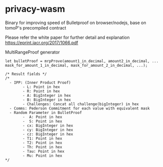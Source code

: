 # privacy-wasm
Binary for improving speed of Bulletproof on browser/nodejs, base on tomoP's precompiled contract

Please refer the white paper for further detail and explanation 
https://eprint.iacr.org/2017/1066.pdf

MultiRangeProof generator
```
let bulletProof = mrpProve(amount1_in_decimal, amount2_in_decimal, ... mask_for_amount_1_in_decimal, mask_for_amount_2_in_decimal, ...);

/* Result fields */
/*
  - IPP: (Inner Product Proof)
        - L: Point in hex
        - R: Point in hex
        - A: BigInteger in hex
        - B: BigInteger in hex
        - Challenges: Concat all challenge(bigInteger) in hex
  - Comms: Pederson Commitment for each value with equivalent mask
  - Random Parameter in BulletProof
        -  A: Point in hex
        -  S: Point in hex
        - cx: BigInteger in hex
        - cy: BigInteger in hex
        - cz: BigInteger in hex
        - T1: Point in hex
        - T2: Point in hex
        - Th: Point in hex
        - Tau: Point in hex
        - Mu: Point in hex
*/
```
